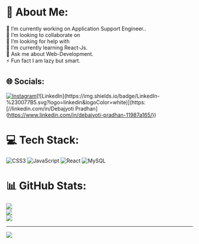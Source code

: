
# 💫 About Me:
🔭 I’m currently working on Application Support Engineer..<br>👯 I’m looking to collaborate on<br>🤝 I’m looking for help with<br>🌱 I’m currently learning React-Js.<br>💬 Ask me about Web-Development.<br>⚡ Fun fact I am lazy but smart.


## 🌐 Socials:
[![Instagram](https://img.shields.io/badge/Instagram-%23E4405F.svg?logo=Instagram&logoColor=white)](https://instagram.com/_i_deba_)[![LinkedIn](https://img.shields.io/badge/LinkedIn-%230077B5.svg?logo=linkedin&logoColor=white)](https:[//linkedin.com/in/Debajyoti Pradhan](https://www.linkedin.com/in/debajyoti-pradhan-11987a165/)) 

# 💻 Tech Stack:
![CSS3](https://img.shields.io/badge/css3-%231572B6.svg?style=flat&logo=css3&logoColor=white) ![JavaScript](https://img.shields.io/badge/javascript-%23323330.svg?style=flat&logo=javascript&logoColor=%23F7DF1E) ![React](https://img.shields.io/badge/react-%2320232a.svg?style=flat&logo=react&logoColor=%2361DAFB) ![MySQL](https://img.shields.io/badge/mysql-%2300f.svg?style=flat&logo=mysql&logoColor=white)
# 📊 GitHub Stats:
![](https://github-readme-stats.vercel.app/api?username=githubbydeba&theme=radical&hide_border=false&include_all_commits=false&count_private=false)<br/>
![](https://github-readme-streak-stats.herokuapp.com/?user=githubbydeba&theme=radical&hide_border=false)<br/>
![](https://github-readme-stats.vercel.app/api/top-langs/?username=githubbydeba&theme=radical&hide_border=false&include_all_commits=false&count_private=false&layout=compact)

---
[![](https://visitcount.itsvg.in/api?id=githubbydeba&icon=0&color=0)](https://visitcount.itsvg.in)

<!-- Proudly created with GPRM ( https://gprm.itsvg.in ) -->
